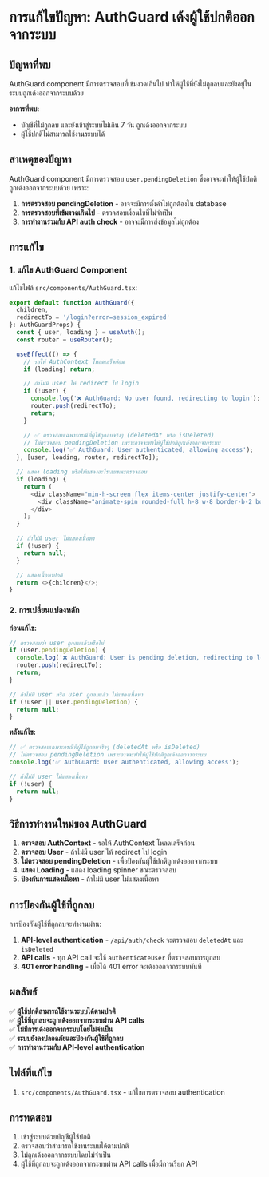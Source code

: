 # การแก้ไขปัญหา: AuthGuard เด้งผู้ใช้ปกติออกจากระบบ

## ปัญหาที่พบ
AuthGuard component มีการตรวจสอบที่เข้มงวดเกินไป ทำให้ผู้ใช้ที่ยังไม่ถูกลบและยังอยู่ในระบบถูกเด้งออกจากระบบด้วย

**อาการที่พบ:**
- บัญชีที่ไม่ถูกลบ และยังเข้าสู่ระบบไม่เกิน 7 วัน ถูกเด้งออกจากระบบ
- ผู้ใช้ปกติไม่สามารถใช้งานระบบได้

## สาเหตุของปัญหา
AuthGuard component มีการตรวจสอบ `user.pendingDeletion` ซึ่งอาจจะทำให้ผู้ใช้ปกติถูกเด้งออกจากระบบด้วย เพราะ:

1. **การตรวจสอบ pendingDeletion** - อาจจะมีการตั้งค่าไม่ถูกต้องใน database
2. **การตรวจสอบที่เข้มงวดเกินไป** - ตรวจสอบเงื่อนไขที่ไม่จำเป็น
3. **การทำงานร่วมกับ API auth check** - อาจจะมีการส่งข้อมูลไม่ถูกต้อง

## การแก้ไข

### 1. แก้ไข AuthGuard Component
แก้ไขไฟล์ `src/components/AuthGuard.tsx`:

```typescript
export default function AuthGuard({ 
  children, 
  redirectTo = '/login?error=session_expired' 
}: AuthGuardProps) {
  const { user, loading } = useAuth();
  const router = useRouter();

  useEffect(() => {
    // รอให้ AuthContext โหลดเสร็จก่อน
    if (loading) return;

    // ถ้าไม่มี user ให้ redirect ไป login
    if (!user) {
      console.log('❌ AuthGuard: No user found, redirecting to login');
      router.push(redirectTo);
      return;
    }

    // ✅ ตรวจสอบเฉพาะกรณีที่ผู้ใช้ถูกลบจริงๆ (deletedAt หรือ isDeleted)
    // ไม่ตรวจสอบ pendingDeletion เพราะอาจจะทำให้ผู้ใช้ปกติถูกเด้งออกจากระบบ
    console.log('✅ AuthGuard: User authenticated, allowing access');
  }, [user, loading, router, redirectTo]);

  // แสดง loading หรือไม่แสดงอะไรเลยขณะตรวจสอบ
  if (loading) {
    return (
      <div className="min-h-screen flex items-center justify-center">
        <div className="animate-spin rounded-full h-8 w-8 border-b-2 border-blue-600"></div>
      </div>
    );
  }

  // ถ้าไม่มี user ไม่แสดงเนื้อหา
  if (!user) {
    return null;
  }

  // แสดงเนื้อหาปกติ
  return <>{children}</>;
}
```

### 2. การเปลี่ยนแปลงหลัก

**ก่อนแก้ไข:**
```typescript
// ตรวจสอบว่า user ถูกลบแล้วหรือไม่
if (user.pendingDeletion) {
  console.log('❌ AuthGuard: User is pending deletion, redirecting to login');
  router.push(redirectTo);
  return;
}

// ถ้าไม่มี user หรือ user ถูกลบแล้ว ไม่แสดงเนื้อหา
if (!user || user.pendingDeletion) {
  return null;
}
```

**หลังแก้ไข:**
```typescript
// ✅ ตรวจสอบเฉพาะกรณีที่ผู้ใช้ถูกลบจริงๆ (deletedAt หรือ isDeleted)
// ไม่ตรวจสอบ pendingDeletion เพราะอาจจะทำให้ผู้ใช้ปกติถูกเด้งออกจากระบบ
console.log('✅ AuthGuard: User authenticated, allowing access');

// ถ้าไม่มี user ไม่แสดงเนื้อหา
if (!user) {
  return null;
}
```

## วิธีการทำงานใหม่ของ AuthGuard

1. **ตรวจสอบ AuthContext** - รอให้ AuthContext โหลดเสร็จก่อน
2. **ตรวจสอบ User** - ถ้าไม่มี user ให้ redirect ไป login
3. **ไม่ตรวจสอบ pendingDeletion** - เพื่อป้องกันผู้ใช้ปกติถูกเด้งออกจากระบบ
4. **แสดง Loading** - แสดง loading spinner ขณะตรวจสอบ
5. **ป้องกันการแสดงเนื้อหา** - ถ้าไม่มี user ไม่แสดงเนื้อหา

## การป้องกันผู้ใช้ที่ถูกลบ

การป้องกันผู้ใช้ที่ถูกลบจะทำงานผ่าน:

1. **API-level authentication** - `/api/auth/check` จะตรวจสอบ `deletedAt` และ `isDeleted`
2. **API calls** - ทุก API call จะใช้ `authenticateUser` ที่ตรวจสอบการถูกลบ
3. **401 error handling** - เมื่อได้ 401 error จะเด้งออกจากระบบทันที

## ผลลัพธ์
✅ **ผู้ใช้ปกติสามารถใช้งานระบบได้ตามปกติ**  
✅ **ผู้ใช้ที่ถูกลบจะถูกเด้งออกจากระบบผ่าน API calls**  
✅ **ไม่มีการเด้งออกจากระบบโดยไม่จำเป็น**  
✅ **ระบบยังคงปลอดภัยและป้องกันผู้ใช้ที่ถูกลบ**  
✅ **การทำงานร่วมกับ API-level authentication**

## ไฟล์ที่แก้ไข
1. `src/components/AuthGuard.tsx` - แก้ไขการตรวจสอบ authentication

## การทดสอบ
1. เข้าสู่ระบบด้วยบัญชีผู้ใช้ปกติ
2. ตรวจสอบว่าสามารถใช้งานระบบได้ตามปกติ
3. ไม่ถูกเด้งออกจากระบบโดยไม่จำเป็น
4. ผู้ใช้ที่ถูกลบจะถูกเด้งออกจากระบบผ่าน API calls เมื่อมีการเรียก API
